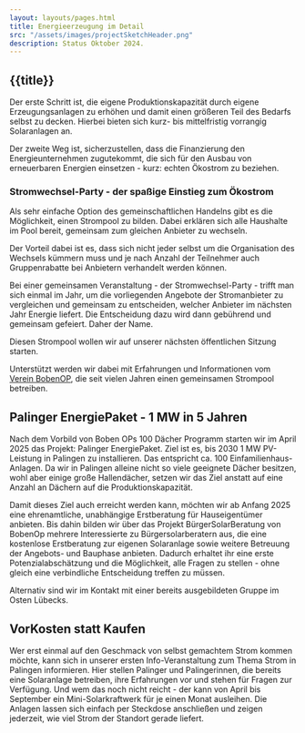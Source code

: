 ```yaml
---
layout: layouts/pages.html
title: Energieerzeugung im Detail
src: "/assets/images/projectSketchHeader.png"
description: Status Oktober 2024.
---
```


## {{title}}

Der erste Schritt ist, die eigene Produktionskapazität durch eigene Erzeugungsanlagen zu erhöhen und damit einen größeren Teil des Bedarfs selbst zu decken. Hierbei bieten sich kurz- bis mittelfristig vorrangig Solaranlagen an. 

Der zweite Weg ist, sicherzustellen, dass die Finanzierung den Energieunternehmen zugutekommt, die sich für den Ausbau von erneuerbaren Energien einsetzen - kurz: echten Ökostrom zu beziehen.

### Stromwechsel-Party - der spaßige Einstieg zum Ökostrom

Als sehr einfache Option des gemeinschaftlichen Handelns gibt es die Möglichkeit, einen Strompool zu bilden. Dabei erklären sich alle Haushalte im Pool bereit, gemeinsam zum gleichen Anbieter zu wechseln. 

Der Vorteil dabei ist es, dass sich nicht jeder selbst um die Organisation des Wechsels kümmern muss und je nach Anzahl der Teilnehmer auch Gruppenrabatte bei Anbietern verhandelt werden können. 

Bei einer gemeinsamen Veranstaltung - der Stromwechsel-Party - trifft man sich einmal im Jahr, um die vorliegenden Angebote der Stromanbieter zu vergleichen und gemeinsam zu entscheiden, welcher Anbieter im nächsten Jahr Energie liefert. 
Die Entscheidung dazu wird dann gebührend und gemeinsam gefeiert. Daher der Name. 

Diesen Strompool wollen wir auf unserer nächsten öffentlichen Sitzung starten. 

Unterstützt werden wir dabei mit Erfahrungen und Informationen vom [Verein BobenOP](https://www.bobenop.de/), die seit vielen Jahren einen gemeinsamen Strompool betreiben. 

## Palinger EnergiePaket - 1 MW in 5 Jahren

Nach dem Vorbild von Boben OPs 100 Dächer Programm starten wir im April 2025 das Projekt: 
Palinger EnergiePaket.
Ziel ist es, bis 2030 1 MW PV-Leistung in Palingen zu installieren. Das entspricht ca. 100 Einfamilienhaus-Anlagen. 
Da wir in Palingen alleine nicht so viele geeignete Dächer besitzen, wohl aber einige große Hallendächer, setzen wir das Ziel anstatt auf eine Anzahl an Dächern auf die Produktionskapazität.

Damit dieses Ziel auch erreicht werden kann, möchten wir ab Anfang 2025 eine ehrenamtliche, unabhängige Erstberatung für Hauseigentümer anbieten. 
Bis dahin bilden wir über das Projekt BürgerSolarBeratung von BobenOp mehrere Interessierte zu Bürgersolarberatern aus, die eine kostenlose Erstberatung zur eigenen Solaranlage sowie weitere Betreuung der Angebots- und Bauphase anbieten. 
Dadurch erhaltet ihr eine erste Potenzialabschätzung und die Möglichkeit, alle Fragen zu stellen - ohne gleich eine verbindliche Entscheidung treffen zu müssen. 

Alternativ sind wir im Kontakt mit einer bereits ausgebildeten Gruppe im Osten Lübecks.

## VorKosten statt Kaufen 

Wer erst einmal auf den Geschmack von selbst gemachtem Strom kommen möchte, kann sich in unserer ersten Info-Veranstaltung zum Thema Strom in Palingen informieren. Hier stellen Palinger und Palingerinnen, die bereits eine Solaranlage betreiben, ihre Erfahrungen vor und stehen für Fragen zur Verfügung.
Und wem das noch nicht reicht - der kann von April bis September ein Mini-Solarkraftwerk für je einen Monat ausleihen. Die Anlagen lassen sich einfach per Steckdose anschließen und zeigen jederzeit, wie viel Strom der Standort gerade liefert. 

